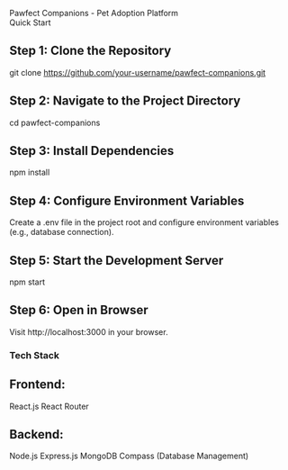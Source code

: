 Pawfect Companions - Pet Adoption Platform  
Quick Start  

## Step 1: Clone the Repository
git clone https://github.com/your-username/pawfect-companions.git

## Step 2:  Navigate to the Project Directory
cd pawfect-companions

## Step 3: Install Dependencies
npm install

## Step 4: Configure Environment Variables
Create a .env file in the project root and configure environment variables (e.g., database connection).

## Step 5: Start the Development Server
npm start

## Step 6: Open in Browser
Visit http://localhost:3000 in your browser.

### Tech Stack

## Frontend:
React.js
React Router

## Backend:
Node.js
Express.js
MongoDB Compass (Database Management)
